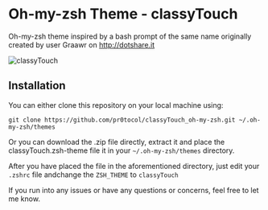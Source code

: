 # Oh-my-zsh Theme - classyTouch

Oh-my-zsh theme inspired by a bash prompt of the same name originally created by user Graawr on http://dotshare.it

![classyTouch](https://raw.githubusercontent.com/pr0tocol/classyTouch_oh-my-zsh/master/classyTouch.png)

## Installation

You can either clone this repository on your local machine using: 

`git clone https://github.com/pr0tocol/classyTouch_oh-my-zsh.git ~/.oh-my-zsh/themes`

Or you can download the .zip file directly, extract it and place the classyTouch.zsh-theme file it in your `~/.oh-my-zsh/themes` directory.

After you have placed the file in the aforementioned directory, just edit your `.zshrc` file andchange the `ZSH_THEME` to `classyTouch`

If you run into any issues or have any questions or concerns, feel free to let me know.
